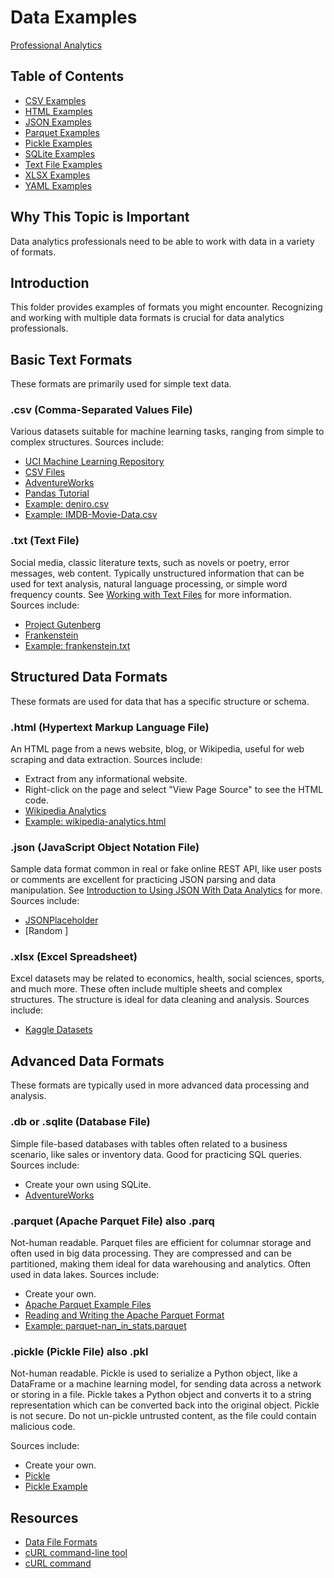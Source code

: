 # Data Examples

[Professional Analytics](https://github.com/denisecase/pro-analytics)

## Table of Contents

- [CSV Examples](csv/)
- [HTML Examples](html/)
- [JSON Examples](json/)
- [Parquet Examples](parquet/)
- [Pickle Examples](pickle/)
- [SQLite Examples](sqlite/)
- [Text File Examples](txt/)
- [XLSX Examples](xlsx/)
- [YAML Examples](yaml/)

## Why This Topic is Important

Data analytics professionals need to be able to work with data in a variety of formats.

## Introduction

This folder provides examples of formats you might encounter.
Recognizing and working with multiple data formats is crucial for data analytics
professionals.

## Basic Text Formats

These formats are primarily used for simple text data.

### .csv (Comma-Separated Values File)

Various datasets suitable for machine learning tasks, ranging from simple to
complex structures.
Sources include:

- [UCI Machine Learning Repository](https://archive.ics.uci.edu/ml/index.php)
- [CSV Files](https://people.sc.fsu.edu/~jburkardt/data/csv/csv.html)
- [AdventureWorks](https://github.com/nuitsjp/AdventureWorks-for-SQLite/tree/master/Source)
- [Pandas Tutorial](https://github.com/LearnDataSci/articles/tree/master/Python%20Pandas%20Tutorial%20A%20Complete%20Introduction%20for%20Beginners)
- [Example: deniro.csv](./csv/deniro.csv)
- [Example: IMDB-Movie-Data.csv](./csv/IMDB-Movie-Data.csv)

### .txt (Text File)

Social media, classic literature texts, such as novels or poetry,
error messages, web content.
Typically unstructured information that can be used for text analysis,
natural language processing, or simple word frequency counts.
See [Working with Text Files](https://cs.brown.edu/courses/csci0112/fall-2020/lectures/working-with-text-files.html)
for more information.
Sources include:

- [Project Gutenberg](https://www.gutenberg.org/)
- [Frankenstein](https://www.gutenberg.org/files/84/84-0.txt)
- [Example: frankenstein.txt](./txt/frankenstein.txt)

## Structured Data Formats

These formats are used for data that has a specific structure or schema.

### .html (Hypertext Markup Language File)

An HTML page from a news website, blog, or Wikipedia, useful for web
scraping and data extraction.
Sources include:

- Extract from any informational website.
- Right-click on the page and select "View Page Source" to see the HTML code.
- [Wikipedia Analytics](https://en.wikipedia.org/wiki/Analytics)
- [Example: wikipedia-analytics.html](./html/wikipedia-analytics.html)

### .json (JavaScript Object Notation File)

Sample data format common in real or fake online REST API, like user posts or
comments are excellent for practicing JSON parsing and data manipulation.
See [Introduction to Using JSON With Data Analytics](https://bootcamp.berkeley.edu/resources/coding/learn-data-analytics/introduction-to-using-json-with-data-analytics/)
for more.
Sources include:

- [JSONPlaceholder](https://jsonplaceholder.typicode.com/)
- [Random ]

### .xlsx (Excel Spreadsheet)

Excel datasets may be related to economics, health, social sciences, sports,
and much more.
These often include multiple sheets and complex structures.
The structure is ideal for data cleaning and analysis.
Sources include:

- [Kaggle Datasets](https://www.kaggle.com/datasets)

## Advanced Data Formats

These formats are typically used in more advanced data processing and analysis.

### .db or .sqlite (Database File)

Simple file-based databases with tables often related to a business scenario,
like sales or inventory data.
Good for practicing SQL queries.
Sources include:

- Create your own using SQLite.
- [AdventureWorks](https://github.com/nuitsjp/AdventureWorks-for-SQLite/blob/master/Source/instawltdb.sql)

### .parquet (Apache Parquet File) also .parq

Not-human readable.
Parquet files are efficient for columnar storage and often used in big data processing.
They are compressed and can be partitioned,
making them ideal for data warehousing and analytics. Often used in data lakes.
Sources include:

- Create your own.
- [Apache Parquet Example Files](https://github.com/apache/parquet-testing)
- [Reading and Writing the Apache Parquet Format](https://arrow.apache.org/docs/python/parquet.html)
- [Example: parquet-nan_in_stats.parquet](./parquet/nan_in_stats.parquet)

### .pickle (Pickle File) also .pkl

Not-human readable. Pickle is used to serialize a Python object,
like a DataFrame or a machine learning model, for sending data across a network
or storing in a file.
Pickle takes a Python object and converts it to a string representation which
can be converted back into the original object.
Pickle is not secure.
Do not un-pickle untrusted content, as the file could contain malicious code.

Sources include:

- Create your own.
- [Pickle](https://docs.python.org/3/library/pickle.html)
- [Pickle Example](https://www.datacamp.com/community/tutorials/pickle-python-tutorial)

## Resources

- [Data File Formats](https://en.wikipedia.org/wiki/List_of_file_formats#Data_file_formats)
- [cURL command-line tool](https://curl.se/)
- [cURL command](https://everything.curl.dev/)
